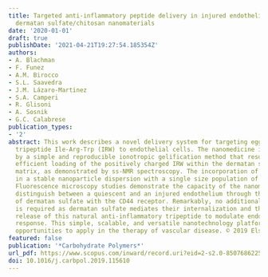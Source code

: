 ```yaml
---
title: Targeted anti-inflammatory peptide delivery in injured endothelial cells using
  dermatan sulfate/chitosan nanomaterials
date: '2020-01-01'
draft: true
publishDate: '2021-04-21T19:27:54.185354Z'
authors:
- A. Blachman
- F. Funez
- A.M. Birocco
- S.L. Saavedra
- J.M. Lázaro-Martinez
- S.A. Camperi
- R. Glisoni
- A. Sosnik
- G.C. Calabrese
publication_types:
- '2'
abstract: This work describes a novel delivery system for targeting egg-derived anti-inflammatory
  tripeptide Ile-Arg-Trp (IRW) to endothelial cells. The nanomedicine is synthesized
  by a simple and reproducible ionotropic gelification method that results in the
  efficient loading of the positively charged IRW within the dermatan sulfate/ chitosan
  matrix, as demonstrated by ss-NMR spectroscopy. The incorporation of IRW results
  in a stable nanoparticle dispersion with a single size population of 442 ± 43 nm.
  Fluorescence microscopy studies demonstrate the capacity of the nanomaterial to
  distinguish between a quiescent and an injured endothelium through the interaction
  of dermatan sulfate with the CD44 receptor. Remarkably, no additional surface functionalization
  is required as dermatan sulfate mediates their internalization and the intracellular
  release of this natural anti-inflammatory tripeptide to modulate endothelial inflammatory
  response. This simple, scalable, and versatile nanotechnology platform opens new
  opportunities to apply in the therapy of vascular disease. © 2019 Elsevier Ltd
featured: false
publication: '*Carbohydrate Polymers*'
url_pdf: https://www.scopus.com/inward/record.uri?eid=2-s2.0-85076862258&doi=10.1016%2fj.carbpol.2019.115610&partnerID=40&md5=4c114908fe009b8b35cdc8c203c20762
doi: 10.1016/j.carbpol.2019.115610
---
```


